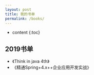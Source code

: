 ```yaml
---
layout: post
title: 我的书单
permalink: /books/
---
```


* content
{:toc}


## 2019书单  

+ 《Think in java 4th》
+ 《精通Spring+4.x++企业应用开发实战》